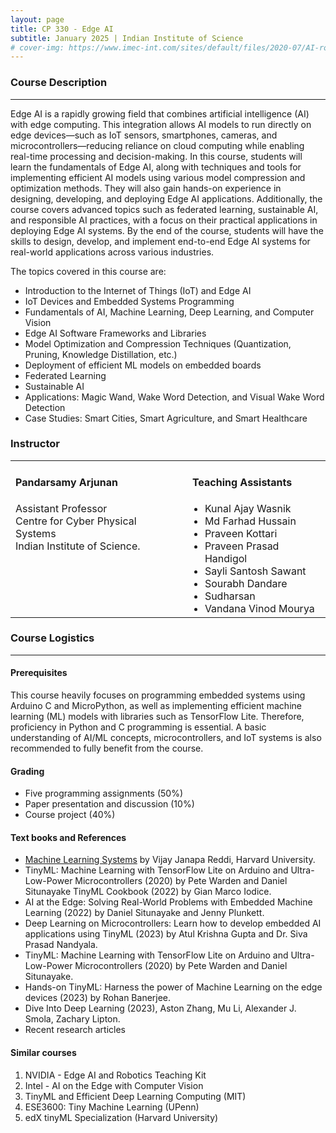 ```yaml
---
layout: page
title: CP 330 - Edge AI
subtitle: January 2025 | Indian Institute of Science
# cover-img: https://www.imec-int.com/sites/default/files/2020-07/AI-roadmap--the-future-of-edge-AI.jpg
---
```


### Course Description  
---  
Edge AI is a rapidly growing field that combines artificial intelligence (AI) with edge computing. This integration allows AI models to run directly on edge devices—such as IoT sensors, smartphones, cameras, and microcontrollers—reducing reliance on cloud computing while enabling real-time processing and decision-making. In this course, students will learn the fundamentals of Edge AI, along with techniques and tools for implementing efficient AI models using various model compression and optimization methods. They will also gain hands-on experience in designing, developing, and deploying Edge AI applications. Additionally, the course covers advanced topics such as federated learning, sustainable AI, and responsible AI practices, with a focus on their practical applications in deploying Edge AI systems. By the end of the course, students will have the skills to design, develop, and implement end-to-end Edge AI systems for real-world applications across various industries.

The topics covered in this course are:
* Introduction to the Internet of Things (IoT) and Edge AI
* IoT Devices and Embedded Systems Programming
* Fundamentals of AI, Machine Learning, Deep Learning, and Computer Vision
* Edge AI Software Frameworks and Libraries
* Model Optimization and Compression Techniques (Quantization, Pruning, Knowledge Distillation, etc.)
* Deployment of efficient ML models on embedded boards
* Federated Learning
* Sustainable AI
* Applications: Magic Wand, Wake Word Detection, and Visual Wake Word Detection
* Case Studies: Smart Cities, Smart Agriculture, and Smart Healthcare


### Instructor


<table cellspacing="0" cellpadding="0" style="border-collapse: collapse; text-align: left; vertical-align: top; border: none;">
  <tr>
    <td style="padding-right: 20px; vertical-align: top; border: none;">
      <h4>Pandarsamy Arjunan</h4>
      Assistant Professor<br>
      Centre for Cyber Physical Systems<br>
      Indian Institute of Science.
    </td>
    <td style="vertical-align: top; border: none;">
      <h4>Teaching Assistants</h4>
      <ul style="margin: 0; padding-left: 20px;">
        <li>Kunal Ajay Wasnik</li>
        <li>Md Farhad Hussain</li>
        <li>Praveen Kottari</li>
        <li>Praveen Prasad Handigol</li>
        <li>Sayli Santosh Sawant</li>
        <li>Sourabh Dandare</li>
        <li>Sudharsan</li>
        <li>Vandana Vinod Mourya</li>        
      </ul>
    </td>
  </tr>
</table>


### Course Logistics
---

#### Prerequisites
This course heavily focuses on programming embedded systems using Arduino C and MicroPython, as well as implementing efficient machine learning (ML) models with libraries such as TensorFlow Lite. Therefore, proficiency in Python and C programming is essential. A basic understanding of AI/ML concepts, microcontrollers, and IoT systems is also recommended to fully benefit from the course.


#### Grading
- Five programming assignments (50%)
- Paper presentation and discussion (10%)
- Course project (40%)
  

#### Text books and References
 - [Machine Learning Systems](https://mlsysbook.ai/) by Vijay Janapa Reddi, Harvard University.
 - TinyML: Machine Learning with TensorFlow Lite on Arduino and Ultra-Low-Power Microcontrollers (2020) by Pete Warden and Daniel Situnayake TinyML Cookbook (2022) by Gian Marco Iodice.
 - AI at the Edge: Solving Real-World Problems with Embedded Machine Learning (2022) by Daniel Situnayake and Jenny Plunkett.
 - Deep Learning on Microcontrollers: Learn how to develop embedded AI applications using TinyML (2023) by Atul Krishna Gupta and Dr. Siva Prasad Nandyala.
 - TinyML: Machine Learning with TensorFlow Lite on Arduino and Ultra-Low-Power Microcontrollers (2020) by Pete Warden and Daniel Situnayake.
 - Hands-on TinyML: Harness the power of Machine Learning on the edge devices (2023) by Rohan Banerjee.
 - Dive Into Deep Learning (2023), Aston Zhang, Mu Li, Alexander J. Smola, Zachary Lipton.
 - Recent research articles


#### Similar courses 
1.	NVIDIA - Edge AI and Robotics Teaching Kit
2.	Intel - AI on the Edge with Computer Vision 
3.	TinyML and Efficient Deep Learning Computing (MIT)
4.	ESE3600: Tiny Machine Learning (UPenn)  
5.	edX tinyML Specialization (Harvard University)
